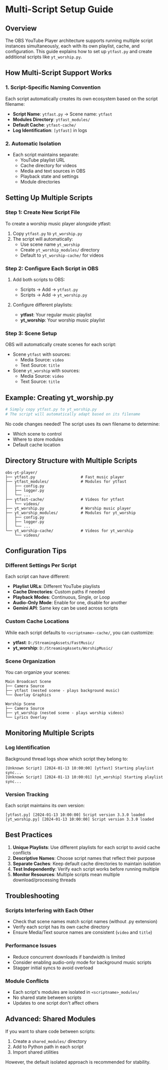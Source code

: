 # Multi-Script Setup Guide

## Overview
The OBS YouTube Player architecture supports running multiple script instances simultaneously, each with its own playlist, cache, and configuration. This guide explains how to set up `ytfast.py` and create additional scripts like `yt_worship.py`.

## How Multi-Script Support Works

### 1. Script-Specific Naming Convention
Each script automatically creates its own ecosystem based on the script filename:
- **Script Name**: `ytfast.py` → Scene name: `ytfast`
- **Modules Directory**: `ytfast_modules/`
- **Default Cache**: `ytfast-cache/`
- **Log Identification**: `[ytfast]` in logs

### 2. Automatic Isolation
- Each script maintains separate:
  - YouTube playlist URL
  - Cache directory for videos
  - Media and text sources in OBS
  - Playback state and settings
  - Module directories

## Setting Up Multiple Scripts

### Step 1: Create New Script File
To create a worship music player alongside ytfast:
1. Copy `ytfast.py` to `yt_worship.py`
2. The script will automatically:
   - Use scene name `yt_worship`
   - Create `yt_worship_modules/` directory
   - Default to `yt_worship-cache/` for videos

### Step 2: Configure Each Script in OBS
1. Add both scripts to OBS:
   - Scripts → Add → `ytfast.py`
   - Scripts → Add → `yt_worship.py`

2. Configure different playlists:
   - **ytfast**: Your regular music playlist
   - **yt_worship**: Your worship music playlist

### Step 3: Scene Setup
OBS will automatically create scenes for each script:
- Scene `ytfast` with sources:
  - Media Source: `video`
  - Text Source: `title`
- Scene `yt_worship` with sources:
  - Media Source: `video`
  - Text Source: `title`

## Example: Creating yt_worship.py

```python
# Simply copy ytfast.py to yt_worship.py
# The script will automatically adapt based on its filename
```

No code changes needed! The script uses its own filename to determine:
- Which scene to control
- Where to store modules
- Default cache location

## Directory Structure with Multiple Scripts

```
obs-yt-player/
├── ytfast.py                    # Fast music player
├── ytfast_modules/              # Modules for ytfast
│   ├── config.py
│   ├── logger.py
│   └── ...
├── ytfast-cache/                # Videos for ytfast
│   └── videos/
├── yt_worship.py                # Worship music player
├── yt_worship_modules/          # Modules for yt_worship
│   ├── config.py
│   ├── logger.py
│   └── ...
└── yt_worship-cache/            # Videos for yt_worship
    └── videos/
```

## Configuration Tips

### Different Settings Per Script
Each script can have different:
- **Playlist URLs**: Different YouTube playlists
- **Cache Directories**: Custom paths if needed
- **Playback Modes**: Continuous, Single, or Loop
- **Audio-Only Mode**: Enable for one, disable for another
- **Gemini API**: Same key can be used across scripts

### Custom Cache Locations
While each script defaults to `<scriptname>-cache/`, you can customize:
- **ytfast**: `D:/StreamingAssets/FastMusic/`
- **yt_worship**: `D:/StreamingAssets/WorshipMusic/`

### Scene Organization
You can organize your scenes:
```
Main Broadcast Scene
├── Camera Source
├── ytfast (nested scene - plays background music)
└── Overlay Graphics

Worship Scene
├── Camera Source
├── yt_worship (nested scene - plays worship videos)
└── Lyrics Overlay
```

## Monitoring Multiple Scripts

### Log Identification
Background thread logs show which script they belong to:
```
[Unknown Script] [2024-01-13 10:00:00] [ytfast] Starting playlist sync...
[Unknown Script] [2024-01-13 10:00:01] [yt_worship] Starting playlist sync...
```

### Version Tracking
Each script maintains its own version:
```
[ytfast.py] [2024-01-13 10:00:00] Script version 3.3.0 loaded
[yt_worship.py] [2024-01-13 10:00:00] Script version 3.3.0 loaded
```

## Best Practices

1. **Unique Playlists**: Use different playlists for each script to avoid cache conflicts
2. **Descriptive Names**: Choose script names that reflect their purpose
3. **Separate Caches**: Keep default cache directories to maintain isolation
4. **Test Independently**: Verify each script works before running multiple
5. **Monitor Resources**: Multiple scripts mean multiple download/processing threads

## Troubleshooting

### Scripts Interfering with Each Other
- Check that scene names match script names (without .py extension)
- Verify each script has its own cache directory
- Ensure Media/Text source names are consistent (`video` and `title`)

### Performance Issues
- Reduce concurrent downloads if bandwidth is limited
- Consider enabling audio-only mode for background music scripts
- Stagger initial syncs to avoid overload

### Module Conflicts
- Each script's modules are isolated in `<scriptname>_modules/`
- No shared state between scripts
- Updates to one script don't affect others

## Advanced: Shared Modules
If you want to share code between scripts:
1. Create a `shared_modules/` directory
2. Add to Python path in each script
3. Import shared utilities

However, the default isolated approach is recommended for stability.